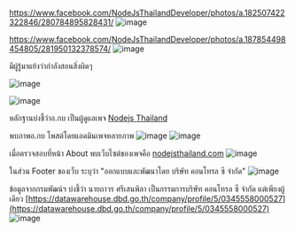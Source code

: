 https://www.facebook.com/NodeJsThailandDeveloper/photos/a.182507422322846/280784895828431/
![image](https://user-images.githubusercontent.com/56834844/67228933-78141600-f464-11e9-80d5-7c7ba945aa59.png)

https://www.facebook.com/NodeJsThailandDeveloper/photos/a.187854498454805/281950132378574/
![image](https://user-images.githubusercontent.com/56834844/67228974-8e21d680-f464-11e9-8dc1-e1bc23a867a1.png)

มีผู้รู้มาแย้งว่ากำลังสอนสิ่งผิดๆ

![image](https://user-images.githubusercontent.com/56834844/67229065-bd384800-f464-11e9-8498-f795b55c1898.png)

![image](https://user-images.githubusercontent.com/56834844/67229077-c45f5600-f464-11e9-90f3-d7cf34a7b5c2.png)

หลักฐานบ่งชี้ว่าอ.กบ เป็นผู้ดูแลเพจ [Nodejs Thailand](https://www.facebook.com/pg/NodeJsThailandDeveloper)

พบภาพอ.กบ โพสต์โดยแอดมินเพจหลายภาพ
![image](https://user-images.githubusercontent.com/56834844/67228266-1acb9500-f463-11e9-9c2e-d3e191aca1d6.png)
![image](https://user-images.githubusercontent.com/56834844/67228289-2323d000-f463-11e9-8284-bc3c9eabfbd7.png)

เมื่อตรวจสอบที่หน้า About พบเว็บไซต์ของเพจคือ [nodejsthailand.com](http://nodejsthailand.com)
![image](https://user-images.githubusercontent.com/56834844/67228338-3c2c8100-f463-11e9-8e1c-ba7a040ea617.png)

ในส่วน Footer ของเว็บ ระบุว่า "ออกแบบและพัฒนาโดย บริษัท คอนโทรล ซี จำกัด"
![image](https://user-images.githubusercontent.com/56834844/67228354-4484bc00-f463-11e9-8626-304a8cf9dada.png)

ข้อมูลจากกรมพัฒน์ฯ บ่งชี้ว่า นายถาวร ศรีเสนพิลา เป็นกรรมการบริษัท คอนโทรล ซี จำกัด แต่เพียงผู้เดียว
[https://datawarehouse.dbd.go.th/company/profile/5/0345558000527](https://datawarehouse.dbd.go.th/company/profile/5/0345558000527)
![image](https://user-images.githubusercontent.com/56834844/67228537-a47b6280-f463-11e9-8627-08f9f8aa9120.png)

